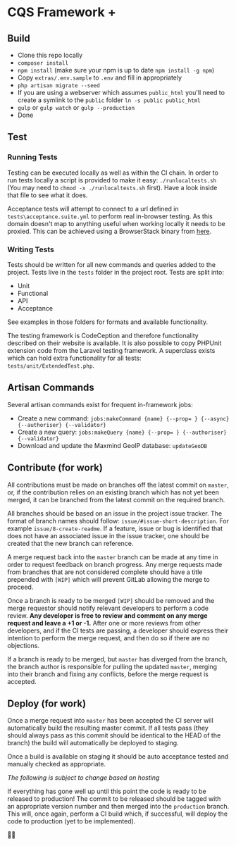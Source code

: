 # CQS Framework +

## Build
* Clone this repo locally
* `composer install`
* `npm install` (make sure your npm is up to date `npm install -g npm`)
* Copy `extras/.env.sample` to `.env` and fill in appropriately
* `php artisan migrate --seed`
* If you are using a webserver which assumes `public_html` you'll need to create a symlink to the `public` folder `ln -s public public_html`
* `gulp` or `gulp watch` or `gulp --production`
* Done

## Test
### Running Tests
Testing can be executed locally as well as within the CI chain. 
In order to run tests locally a script is provided to make it easy: `./runlocaltests.sh` (You may need to `chmod -x ./runlocaltests.sh` first). Have a look inside that file to see what it does.

Acceptance tests will attempt to connect to a url defined in `tests\acceptance.suite.yml` to perform real in-browser testing. As this domain doesn't map to anything useful when working locally it needs to be proxied. This can be achieved using a BrowserStack binary from [here](https://www.browserstack.com/local-testing#command-line).

### Writing Tests
Tests should be written for all new commands and queries added to the project. Tests live in the `tests` folder in the project root. Tests are split into:
* Unit
* Functional
* API
* Acceptance

See examples in those folders for formats and available functionality.

The testing framework is CodeCeption and therefore functionality described on their website is available. It is also possible to copy PHPUnit extension code from the Laravel testing framework. A superclass exists which can hold extra functionality for all tests: `tests/unit/ExtendedTest.php`.

## Artisan Commands
Several artisan commands exist for frequent in-framework jobs:
* Create a new command: `jobs:makeCommand {name} {--prop= } {--async} {--authoriser} {--validator}`
* Create a new query: `jobs:makeQuery {name} {--prop= } {--authoriser} {--validator}`
* Download and update the Maxmind GeoIP database: `updateGeoDB`

## Contribute (for work)
All contributions must be made on branches off the latest commit on `master`, or, if the contribution relies on an existing branch which has not yet been merged, it can be branched from the latest commit on the required branch. 

All branches should be based on an issue in the project issue tracker. The format of branch names should follow: `issue/#issue-short-description`. For example `issue/8-create-readme`. If a feature, issue or bug is identified that does not have an associated issue in the issue tracker, one should be created that the new branch can reference.

A merge request back into the `master` branch can be made at any time in order to request feedback on branch progress. Any merge requests made from branches that are not considered complete should have a title prepended with `[WIP]` which will prevent GitLab allowing the merge to proceed.

Once a branch is ready to be merged `[WIP]` should be removed and the merge requestor should notify relevant developers to perform a code review. **Any developer is free to review and comment on any merge request and leave a +1 or -1.** After one or more reviews from other developers, and if the CI tests are passing, a developer should express their intention to perform the merge request, and then do so if there are no objections.

If a branch is ready to be merged, but `master` has diverged from the branch, the branch author is responsible for pulling the updated `master`, merging into their branch and fixing any conflicts, before the merge request is accepted.

## Deploy (for work)
Once a merge request into `master` has been accepted the CI server will automatically build the resulting master commit. If all tests pass (they should always pass as this commit should be identical to the HEAD of the branch) the build will automatically be deployed to staging.

Once a build is available on staging it should be auto acceptance tested and manually checked as appropriate.

_The following is subject to change based on hosting_

If everything has gone well up until this point the code is ready to be released to production! The commit to be released should be tagged with an appropriate version number and then merged into the `production` branch. This will, once again, perform a CI build which, if successful, will deploy the code to production (yet to be implemented).

:tada::rocket: